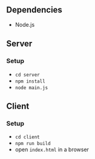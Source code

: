 ## Dependencies

* Node.js

## Server

### Setup

* `cd server`
* `npm install`
* `node main.js`

## Client

### Setup

* `cd client`
* `npm run build`
* open `index.html` in a browser

